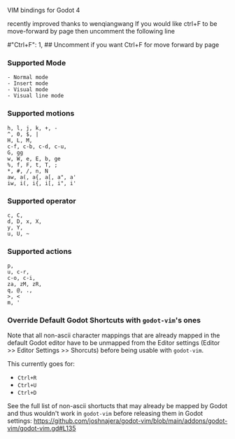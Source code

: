 VIM bindings for Godot 4

recently improved thanks to wenqiangwang
If you would like ctrl+F to be move-forward by page then uncomment the following line

#"Ctrl+F": 1, ## Uncomment if you want Ctrl+F for move forward by page

### Supported Mode

	- Normal mode
	- Insert mode
	- Visual mode
	- Visual line mode

### Supported motions

	h, l, j, k, +, -
	^, 0, $, |
	H, L, M,
	c-f, c-b, c-d, c-u,
	G, gg
	w, W, e, E, b, ge
	%, f, F, t, T, ;
	*, #, /, n, N
	aw, a(, a{, a[, a", a'
	iw, i(, i{, i[, i", i'

### Supported operator

	c, C,
	d, D, x, X,
	y, Y,
	u, U, ~

### Supported actions

	p,
	u, c-r,
	c-o, c-i,
	za, zM, zR,
	q, @, .,
	>, <
	m, '

### Override Default Godot Shortcuts with `godot-vim`'s ones

Note that all non-ascii character mappings that are already mapped in the default Godot editor have to be unmapped from the Editor settings (Editor >> Editor Settings >> Shorcuts) before being usable with `godot-vim`.

This currently goes for:

- `Ctrl+R`
- `Ctrl+U`
- `Ctrl+D`

See the full list of non-ascii shortucts that may already be mapped by Godot and thus wouldn't work in `godot-vim` before releasing them in Godot settings: https://github.com/joshnajera/godot-vim/blob/main/addons/godot-vim/godot-vim.gd#L135
